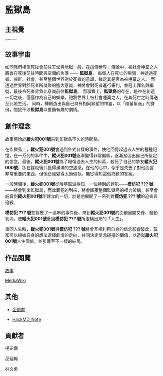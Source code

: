 # 監獄島

## 主視覺

<img src="D:\NEW_Download\Background (1).png" alt="Background (1)" style="zoom:33%;" />



## 故事宇宙

如同我們相信死後會前往天堂與地獄一般，在這個世界，傳說中，被社會唾棄之人將會在死後前往時間與空間的角落 ——  **監獄島**。
每個人在死亡的瞬間，神透過死者、族群、社會，甚至整個世界對於死者的意識，裁定其是否為被唾棄之人。
而透過世界對於死者所凝聚的強大意識，神將會對死者進行審判，並冠上罪名與編號，最後令死者背負此意識前往**監獄島**。
而事實上，**監獄島**的存在，是神在創造一切之後，僅僅作為自己的娛樂。祂將世界上被社會唾棄之人，在其死亡之時傳送至此地生活。
同時，神創造出與自己具有相同願望的神靈，以「陵墓幫派」的身份，間接干涉**監獄島**以推動有趣的劇情。

## 創作理念

故事開始於**縱火犯001號**來到監獄島不久的時間點。

在監獄島上，**縱火犯001號**會遇到各式各樣的事件，使他回憶起過去人生的種種記憶。在一系列的事件中，**縱火犯001號**逐漸變得非常偏執，逐漸鞏固出自己所堅定的信念。最後，**縱火犯001號**為了報復過去人生的糾葛，殺死了自己的摯友**縱火犯000號**，卻在謀殺後只獲得滿滿的空虛感。在他的心中，似乎是失去了對他而言非常重要的東西，但他已經變得太過偏執，無從得知這個問題的答案。

一段時間後，**縱火犯001號**從陵墓幫派得知，一位特別的罪犯——**模仿犯 ??? 號**——將會到來監獄島，而此罪犯的到來，將會顛覆整個監獄島的權力架構，甚至會威脅到**縱火犯001號**所建立的一切。於是他展開了一系列對**模仿犯 ??? 號**的迫害與追殺。

**模仿犯 ??? 號**在經歷了一連串的事件後，來到**縱火犯001號**的面前展開交鋒、發動判決，使**縱火犯001號**重回**模仿犯 ??? 號**所虛構出來的「人生」。

重回人生時，**縱火犯001號**與**模仿犯 ??? 號**將會互相利用自身的信念影響彼此，玩家可以根據自身的想法選擇劇情的走向，共同決定信念碰撞的價值，以造就**縱火犯001號**人生價值，並引導至不一樣的結局。

## 作品閱覽

[故事](//link)

[MediaWiki](http://139.162.67.101/mediawiki)



## 其他

+ [企劃書](https://github.com/wujoe0415/MultlineStory/blob/main/%E8%A8%88%E5%8A%83%E6%9B%B8.pdf)

+ [HackMD_Note](https://github.com/wujoe0415/MultlineStory/tree/main/HackMD_Note)

## 貢獻者

楊芷嫺

巫廷翰

林文柔

